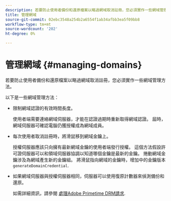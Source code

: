 ```yaml
---
description: 若要防止使用者備份和還原檔案以略過網域取消註冊，您必須實作一些網域管理方法。
title: 管理網域
source-git-commit: 02ebc3548a254b2a6554f1ab34afbb3ea5f09bb8
workflow-type: tm+mt
source-wordcount: '202'
ht-degree: 0%

---
```


# 管理網域 {#managing-domains}

若要防止使用者備份和還原檔案以略過網域取消註冊，您必須實作一些網域管理方法。

以下是一些網域管理方法：

* 限制網域認證的有效時間長度。

  使用者端需要連絡網域伺服器，才能在認證過期時重新取得網域認證。 屆時，網域伺服器可確認電腦仍獲授權成為網域成員。
* 每次使用者取消註冊時，將滑鼠移到網域金鑰上。

  授權伺服器應該只向擁有最新網域金鑰的使用者端發行授權。 這個方法假設許可證伺服器可以和領域伺服器協調以知道哪個金鑰是最新的金鑰。 捲動網域金鑰涉及為網域產生新的金鑰組。 將滑鼠指向網域的金鑰時，增加中的金鑰版本 `generateDomainCredential`.
* 如果網域伺服器與授權伺服器相同，伺服器可以使用復原計數器來偵測備份和還原。

  如需詳細資訊，請參閱 [處理Adobe Primetime DRM請求](../../protecting-content/implementing-the-license-server/processing-drm-requests.md).
